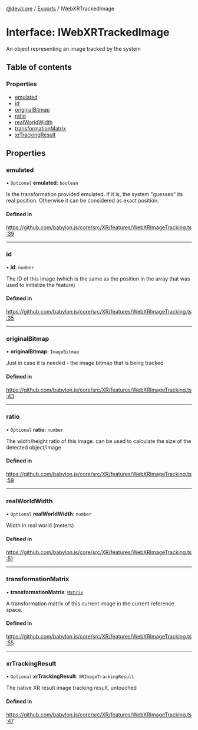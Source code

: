 [@dev/core](../README.md) / [Exports](../modules.md) / IWebXRTrackedImage

# Interface: IWebXRTrackedImage

An object representing an image tracked by the system

## Table of contents

### Properties

- [emulated](IWebXRTrackedImage.md#emulated)
- [id](IWebXRTrackedImage.md#id)
- [originalBitmap](IWebXRTrackedImage.md#originalbitmap)
- [ratio](IWebXRTrackedImage.md#ratio)
- [realWorldWidth](IWebXRTrackedImage.md#realworldwidth)
- [transformationMatrix](IWebXRTrackedImage.md#transformationmatrix)
- [xrTrackingResult](IWebXRTrackedImage.md#xrtrackingresult)

## Properties

### emulated

• `Optional` **emulated**: `boolean`

Is the transformation provided emulated. If it is, the system "guesses" its real position. Otherwise it can be considered as exact position.

#### Defined in

https://github.com/babylon.js/core/src/XR/features/WebXRImageTracking.ts:39

___

### id

• **id**: `number`

The ID of this image (which is the same as the position in the array that was used to initialize the feature)

#### Defined in

https://github.com/babylon.js/core/src/XR/features/WebXRImageTracking.ts:35

___

### originalBitmap

• **originalBitmap**: `ImageBitmap`

Just in case it is needed - the image bitmap that is being tracked

#### Defined in

https://github.com/babylon.js/core/src/XR/features/WebXRImageTracking.ts:43

___

### ratio

• `Optional` **ratio**: `number`

The width/height ratio of this image. can be used to calculate the size of the detected object/image

#### Defined in

https://github.com/babylon.js/core/src/XR/features/WebXRImageTracking.ts:59

___

### realWorldWidth

• `Optional` **realWorldWidth**: `number`

Width in real world (meters)

#### Defined in

https://github.com/babylon.js/core/src/XR/features/WebXRImageTracking.ts:51

___

### transformationMatrix

• **transformationMatrix**: [`Matrix`](../classes/Matrix.md)

A transformation matrix of this current image in the current reference space.

#### Defined in

https://github.com/babylon.js/core/src/XR/features/WebXRImageTracking.ts:55

___

### xrTrackingResult

• `Optional` **xrTrackingResult**: `XRImageTrackingResult`

The native XR result image tracking result, untouched

#### Defined in

https://github.com/babylon.js/core/src/XR/features/WebXRImageTracking.ts:47
